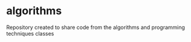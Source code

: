 # algorithms
Repository created to share code from the algorithms and programming techniques classes
